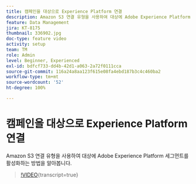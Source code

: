 ```yaml
---
title: 캠페인을 대상으로 Experience Platform 연결
description: Amazon S3 연결 유형을 사용하여 대상에 Adobe Experience Platform 세그먼트를 활성화하는 방법을 알아봅니다.
feature: Data Management
jira: KT-8175
thumbnail: 336902.jpg
doc-type: feature video
activity: setup
team: TM
role: Admin
level: Beginner, Experienced
exl-id: bdfcf733-dd4b-42d1-a063-2a72f0111cca
source-git-commit: 116a24a8aa123f615e08fa4ebd187b3c4c460ba2
workflow-type: tm+mt
source-wordcount: '52'
ht-degree: 100%

---
```


# 캠페인을 대상으로 Experience Platform 연결

Amazon S3 연결 유형을 사용하여 대상에 Adobe Experience Platform 세그먼트를 활성화하는 방법을 알아봅니다.

>[!VIDEO](https://video.tv.adobe.com/v/336902?quality=12&learn=on){transcript=true}

